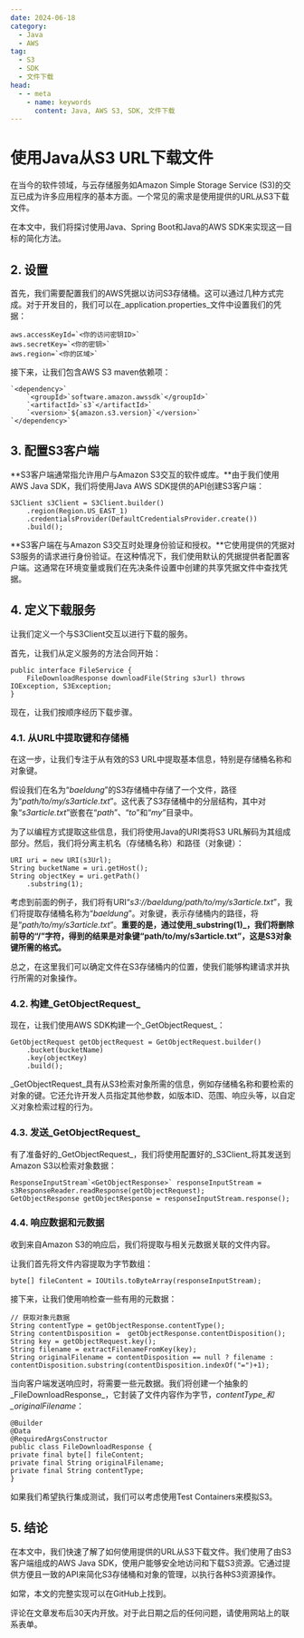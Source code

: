 ```yaml
---
date: 2024-06-18
category:
  - Java
  - AWS
tag:
  - S3
  - SDK
  - 文件下载
head:
  - - meta
    - name: keywords
      content: Java, AWS S3, SDK, 文件下载
---
```


# 使用Java从S3 URL下载文件

在当今的软件领域，与云存储服务如Amazon Simple Storage Service (S3)的交互已成为许多应用程序的基本方面。一个常见的需求是使用提供的URL从S3下载文件。

在本文中，我们将探讨使用Java、Spring Boot和Java的AWS SDK来实现这一目标的简化方法。

## 2. 设置

首先，我们需要配置我们的AWS凭据以访问S3存储桶。这可以通过几种方式完成。对于开发目的，我们可以在_application.properties_文件中设置我们的凭据：

```
aws.accessKeyId=`<你的访问密钥ID>`
aws.secretKey=`<你的密钥>`
aws.region=`<你的区域>`
```

接下来，让我们包含AWS S3 maven依赖项：

```
`<dependency>`
    `<groupId>`software.amazon.awssdk`</groupId>`
    `<artifactId>`s3`</artifactId>`
    `<version>`${amazon.s3.version}`</version>`
`</dependency>`
```

## 3. 配置S3客户端

**S3客户端通常指允许用户与Amazon S3交互的软件或库。**由于我们使用AWS Java SDK，我们将使用Java AWS SDK提供的API创建S3客户端：

```
S3Client s3Client = S3Client.builder()
    .region(Region.US_EAST_1)
    .credentialsProvider(DefaultCredentialsProvider.create())
    .build();
```

**S3客户端在与Amazon S3交互时处理身份验证和授权。**它使用提供的凭据对S3服务的请求进行身份验证。在这种情况下，我们使用默认的凭据提供者配置客户端。这通常在环境变量或我们在先决条件设置中创建的共享凭据文件中查找凭据。

## 4. 定义下载服务

让我们定义一个与S3Client交互以进行下载的服务。

首先，让我们从定义服务的方法合同开始：

```
public interface FileService {
    FileDownloadResponse downloadFile(String s3url) throws IOException, S3Exception;
}
```

现在，让我们按顺序经历下载步骤。

### 4.1. 从URL中提取键和存储桶

在这一步，让我们专注于从有效的S3 URL中提取基本信息，特别是存储桶名称和对象键。

假设我们在名为“_baeldung_”的S3存储桶中存储了一个文件，路径为“_path/to/my/s3article.txt_”。这代表了S3存储桶中的分层结构，其中对象“_s3article.txt_”嵌套在“_path_”、“_to_”和“_my_”目录中。

为了以编程方式提取这些信息，我们将使用Java的URI类将S3 URL解码为其组成部分。然后，我们将分离主机名（存储桶名称）和路径（对象键）：

```
URI uri = new URI(s3Url);
String bucketName = uri.getHost();
String objectKey = uri.getPath()
    .substring(1);
```

考虑到前面的例子，我们将有URI“_s3://baeldung/path/to/my/s3article.txt_”，我们将提取存储桶名称为“_baeldung_”。对象键，表示存储桶内的路径，将是“_path/to/my/s3article.txt_”。**重要的是，通过使用_substring(1)_，我们将删除前导的“/”字符，得到的结果是对象键“path/to/my/s3article.txt”，这是S3对象键所需的格式。**

总之，在这里我们可以确定文件在S3存储桶内的位置，使我们能够构建请求并执行所需的对象操作。

### 4.2. 构建_GetObjectRequest_

现在，让我们使用AWS SDK构建一个_GetObjectRequest_：

```
GetObjectRequest getObjectRequest = GetObjectRequest.builder()
    .bucket(bucketName)
    .key(objectKey)
    .build();
```

_GetObjectRequest_具有从S3检索对象所需的信息，例如存储桶名称和要检索的对象的键。它还允许开发人员指定其他参数，如版本ID、范围、响应头等，以自定义对象检索过程的行为。

### 4.3. 发送_GetObjectRequest_

有了准备好的_GetObjectRequest_，我们将使用配置好的_S3Client_将其发送到Amazon S3以检索对象数据：

```
ResponseInputStream`<GetObjectResponse>` responseInputStream = s3ResponseReader.readResponse(getObjectRequest);
GetObjectResponse getObjectResponse = responseInputStream.response();
```

### 4.4. 响应数据和元数据

收到来自Amazon S3的响应后，我们将提取与相关元数据关联的文件内容。

让我们首先将文件内容提取为字节数组：

```
byte[] fileContent = IOUtils.toByteArray(responseInputStream);
```

接下来，让我们使用响检查一些有用的元数据：

```
// 获取对象元数据
String contentType = getObjectResponse.contentType();
String contentDisposition =  getObjectResponse.contentDisposition();
String key = getObjectRequest.key();
String filename = extractFilenameFromKey(key);
String originalFilename = contentDisposition == null ? filename : contentDisposition.substring(contentDisposition.indexOf("=")+1);
```

当向客户端发送响应时，将需要一些元数据。我们将创建一个抽象的_FileDownloadResponse_，它封装了文件内容作为字节，_contentType_和_originalFilename_：

```
@Builder
@Data
@RequiredArgsConstructor
public class FileDownloadResponse {
private final byte[] fileContent;
private final String originalFilename;
private final String contentType;
}
```

如果我们希望执行集成测试，我们可以考虑使用Test Containers来模拟S3。

## 5. 结论

在本文中，我们快速了解了如何使用提供的URL从S3下载文件。我们使用了由S3客户端组成的AWS Java SDK，使用户能够安全地访问和下载S3资源。它通过提供方便且一致的API来简化S3存储桶和对象的管理，以执行各种S3资源操作。

如常，本文的完整实现可以在GitHub上找到。

评论在文章发布后30天内开放。对于此日期之后的任何问题，请使用网站上的联系表单。